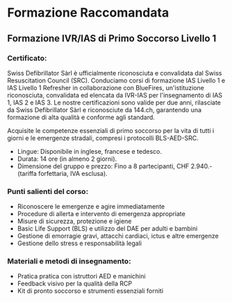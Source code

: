 # Formazione Raccomandata

## Formazione IVR/IAS di Primo Soccorso Livello 1
### Certificato:
Swiss Defibrillator Sàrl è ufficialmente riconosciuta e convalidata dal Swiss Resuscitation Council (SRC). Conduciamo corsi di formazione IAS Livello 1 e IAS Livello 1 Refresher in collaborazione con BlueFires, un'istituzione riconosciuta, convalidata ed elencata da IVR-IAS per l'insegnamento di IAS 1, IAS 2 e IAS 3. Le nostre certificazioni sono valide per due anni, rilasciate da Swiss Defibrillator Sàrl e riconosciute da 144.ch, garantendo una formazione di alta qualità e conforme agli standard.

Acquisite le competenze essenziali di primo soccorso per la vita di tutti i giorni e le emergenze stradali, compresi i protocolli BLS-AED-SRC.

- Lingue: Disponibile in inglese, francese e tedesco.
- Durata: 14 ore (in almeno 2 giorni).
- Dimensione del gruppo e prezzo: Fino a 8 partecipanti, CHF 2.940.- (tariffa forfettaria, IVA esclusa).

### Punti salienti del corso:
- Riconoscere le emergenze e agire immediatamente
- Procedure di allerta e intervento di emergenza appropriate
- Misure di sicurezza, protezione e igiene
- Basic Life Support (BLS) e utilizzo del DAE per adulti e bambini
- Gestione di emorragie gravi, attacchi cardiaci, ictus e altre emergenze
- Gestione dello stress e responsabilità legali

### Materiali e metodi di insegnamento:
- Pratica pratica con istruttori AED e manichini
- Feedback visivo per la qualità della RCP
- Kit di pronto soccorso e strumenti essenziali forniti
